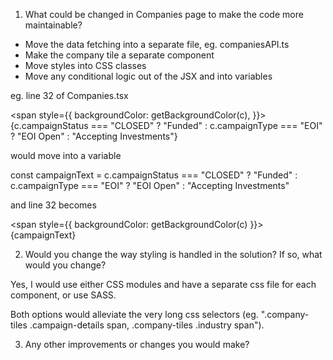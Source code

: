 1. What could be changed in Companies page to make the code more maintainable?

- Move the data fetching into a separate file, eg. companiesAPI.ts
- Make the company tile a separate component
- Move styles into CSS classes
- Move any conditional logic out of the JSX and into variables
  
eg. line 32 of Companies.tsx

<span style={{
  backgroundColor: getBackgroundColor(c),
}}>{c.campaignStatus === "CLOSED"
  ? "Funded"
  : c.campaignType === "EOI"
  ? "EOI Open"
  : "Accepting Investments"}</span>

would move into a variable

const campaignText = c.campaignStatus === "CLOSED"
  ? "Funded"
  : c.campaignType === "EOI"
  ? "EOI Open"
  : "Accepting Investments"

and line 32 becomes

<span style={{ backgroundColor: getBackgroundColor(c) }}>{campaignText}</span>

2. Would you change the way styling is handled in the solution? If so, what would you change?

Yes, I would use either CSS modules and have a separate css file for each component, or use SASS.

Both options would alleviate the very long css selectors (eg. ".company-tiles .campaign-details span, .company-tiles .industry span").

3. Any other improvements or changes you would make?

